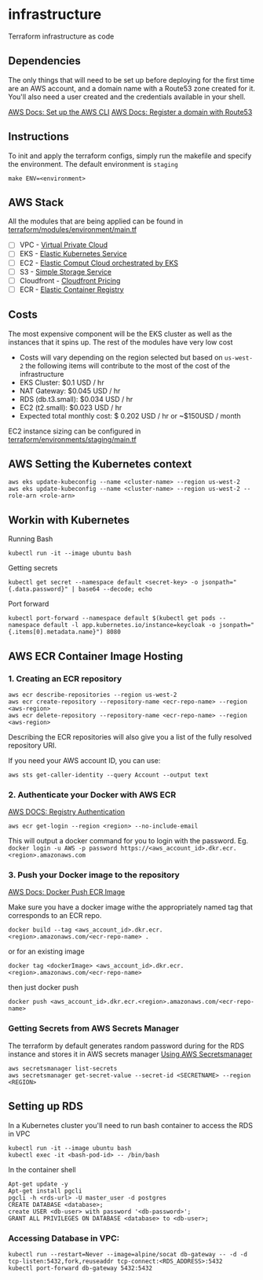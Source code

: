 # infrastructure
Terraform infrastructure as code

## Dependencies
The only things that will need to be set up before deploying for the first time are an AWS account, and a domain name with a Route53 zone created for it.
You'll also need a user created and the credentials available in your shell.

[AWS Docs: Set up the AWS CLI](https://docs.aws.amazon.com/polly/latest/dg/setup-aws-cli.html)
[AWS Docs: Register a domain with Route53](https://docs.aws.amazon.com/Route53/latest/DeveloperGuide/domain-register.html)

## Instructions
To init and apply the terraform configs, simply run the makefile and specify the environment. The default environment is `staging`
```
make ENV=<environment>
```

## AWS Stack
All the modules that are being applied can be found in [terraform/modules/environment/main.tf](terraform/modules/environment/main.tf)
- [ ] VPC - [Virtual Private Cloud](https://aws.amazon.com/vpc/pricing/)
- [ ] EKS - [Elastic Kubernetes Service](https://aws.amazon.com/eks/pricing/)
- [ ] EC2 - [Elastic Comput Cloud orchestrated by EKS](https://aws.amazon.com/eks/pricing/)
- [ ] S3 - [Simple Storage Service](https://aws.amazon.com/s3/pricing/)
- [ ] Cloudfront - [Cloudfront Pricing](https://aws.amazon.com/cloudfront/pricing/)
- [ ] ECR - [Elastic Container Registry](https://aws.amazon.com/ecr/pricing/)

## Costs
The most expensive component will be the EKS cluster as well as the instances that it spins up. The rest of the modules have very low cost
- Costs will vary depending on the region selected but based on `us-west-2` the following items will contribute to the most of the cost of the infrastructure
- EKS Cluster: $0.1 USD / hr
- NAT Gateway: $0.045 USD / hr
- RDS (db.t3.small): $0.034 USD / hr
- EC2 (t2.small): $0.023 USD / hr
- Expected total monthly cost: $ 0.202 USD / hr or ~$150USD / month

EC2 instance sizing can be configured in [terraform/environments/staging/main.tf](terraform/environments/staging/main.tf)


## AWS Setting the Kubernetes context
```
aws eks update-kubeconfig --name <cluster-name> --region us-west-2
aws eks update-kubeconfig --name <cluster-name> --region us-west-2 --role-arn <role-arn>
```

## Workin with Kubernetes
Running Bash
```
kubectl run -it --image ubuntu bash
```

Getting secrets
```
kubectl get secret --namespace default <secret-key> -o jsonpath="{.data.password}" | base64 --decode; echo
```
Port forward
```
kubectl port-forward --namespace default $(kubectl get pods --namespace default -l app.kubernetes.io/instance=keycloak -o jsonpath="{.items[0].metadata.name}") 8080
```

## AWS ECR Container Image Hosting

### 1. Creating an ECR repository
```
aws ecr describe-repositories --region us-west-2
aws ecr create-repository --repository-name <ecr-repo-name> --region <aws-region>
aws ecr delete-repository --repository-name <ecr-repo-name> --region <aws-region>
```
Describing the ECR repositories will also give you a list of the fully resolved repository URI.

If you need your AWS account ID, you can use:
```
aws sts get-caller-identity --query Account --output text
```

### 2. Authenticate your Docker with AWS ECR
[AWS DOCS: Registry Authentication](https://docs.aws.amazon.com/AmazonECR/latest/userguide/Registries.html#registry_auth)
```
aws ecr get-login --region <region> --no-include-email
```
This will output a docker command for you to login with the password. Eg. `docker login -u AWS -p password https://<aws_account_id>.dkr.ecr.<region>.amazonaws.com`

### 3. Push your Docker image to the repository
[AWS Docs: Docker Push ECR Image](https://docs.aws.amazon.com/AmazonECR/latest/userguide/docker-push-ecr-image.html)

Make sure you have a docker image withe the appropriately named tag that corresponds to an ECR repo.
```
docker build --tag <aws_account_id>.dkr.ecr.<region>.amazonaws.com/<ecr-repo-name> .
```
or for an existing image
```
docker tag <dockerImage> <aws_account_id>.dkr.ecr.<region>.amazonaws.com/<ecr-repo-name>
```
then just docker push
```
docker push <aws_account_id>.dkr.ecr.<region>.amazonaws.com/<ecr-repo-name>
```

### Getting Secrets from AWS Secrets Manager
The terraform by default generates random password during for the RDS instance and stores it in AWS secrets manager
[Using AWS Secretsmanager](https://github.com/aws-samples/aws-workshop-for-kubernetes/tree/master/04-path-security-and-networking/401-configmaps-and-secrets#secrets-using-aws-secrets-manager)
```
aws secretsmanager list-secrets
aws secretsmanager get-secret-value --secret-id <SECRETNAME> --region <REGION>
```

## Setting up RDS

In a Kubernetes cluster you'll need to run bash container to access the RDS in VPC
```
kubectl run -it --image ubuntu bash
kubectl exec -it <bash-pod-id> -- /bin/bash
```

In the container shell
```
Apt-get update -y
Apt-get install pgcli
pgcli -h <rds-url> -U master_user -d postgres
CREATE DATABASE <database>;
create USER <db-user> with password '<db-password>';
GRANT ALL PRIVILEGES ON DATABASE <database> to <db-user>;
```

### Accessing Database in VPC:
```
kubectl run --restart=Never --image=alpine/socat db-gateway -- -d -d tcp-listen:5432,fork,reuseaddr tcp-connect:<RDS_ADDRESS>:5432
kubectl port-forward db-gateway 5432:5432
```

